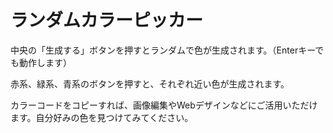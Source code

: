 # ランダムカラーピッカー

中央の「生成する」ボタンを押すとランダムで色が生成されます。（Enterキーでも動作します）

赤系、緑系、青系のボタンを押すと、それぞれ近い色が生成されます。

カラーコードをコピーすれば、画像編集やWebデザインなどにご活用いただけます。自分好みの色を見つけてみてください。